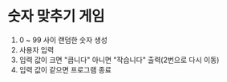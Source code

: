 # 숫자 맞추기 게임

1. 0 ~ 99 사이 랜덤한 숫자 생성
2. 사용자 입력
3. 입력 값이 크면 "큽니다" 아니면 "작습니다" 출력(2번으로 다시 이동)
4. 입력 값이 같으면 프로그램 종료